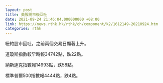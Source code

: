 ```yaml
---
layout: post
title: 美股開市後回吐
date: 2021-09-24 21:46:04.000000000 +08:00
link: https://news.rthk.hk/rthk/ch/component/k2/1612149-20210924.htm
categories: rthk
---
```


紐約股市回吐，之前兩個交易日顯著上升。

道瓊斯指數較早時報34742點，跌22點。

納斯達克指數報14993點，跌58點。

標準普爾500指數報4444點，跌4點。
